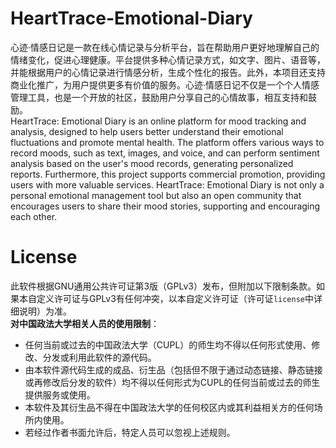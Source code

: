 # HeartTrace-Emotional-Diary
心迹·情感日记是一款在线心情记录与分析平台，旨在帮助用户更好地理解自己的情绪变化，促进心理健康。平台提供多种心情记录方式，如文字、图片、语音等，并能根据用户的心情记录进行情感分析，生成个性化的报告。此外，本项目还支持商业化推广，为用户提供更多有价值的服务。心迹·情感日记不仅是一个个人情感管理工具，也是一个开放的社区，鼓励用户分享自己的心情故事，相互支持和鼓励。  
HeartTrace: Emotional Diary is an online platform for mood tracking and analysis, designed to help users better understand their emotional fluctuations and promote mental health. The platform offers various ways to record moods, such as text, images, and voice, and can perform sentiment analysis based on the user's mood records, generating personalized reports. Furthermore, this project supports commercial promotion, providing users with more valuable services. HeartTrace: Emotional Diary is not only a personal emotional management tool but also an open community that encourages users to share their mood stories, supporting and encouraging each other.  

# License  
此软件根据GNU通用公共许可证第3版（GPLv3）发布，但附加以下限制条款。如果本自定义许可证与GPLv3有任何冲突，以本自定义许可证（许可证`license`中详细说明）为准。  
**对中国政法大学相关人员的使用限制**：  
   - 任何当前或过去的中国政法大学（CUPL）的师生均不得以任何形式使用、修改、分发或利用此软件的源代码。  
   - 由本软件源代码生成的成品、衍生品（包括但不限于通过动态链接、静态链接或再修改后分发的软件）均不得以任何形式为CUPL的任何当前或过去的师生提供服务或使用。  
   - 本软件及其衍生品不得在中国政法大学的任何校区内或其利益相关方的任何场所内使用。
   - 若经过作者书面允许后，特定人员可以忽视上述规则。
